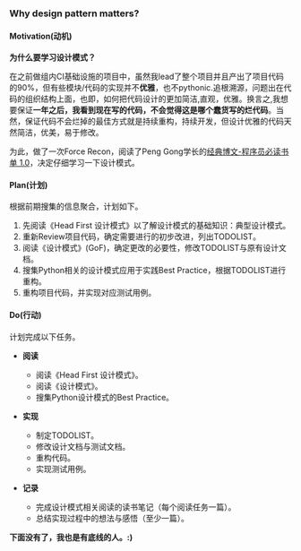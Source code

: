 ### **Why design pattern matters?**

#### **Motivation(动机)**

**为什么要学习设计模式？**

在之前做组内CI基础设施的项目中，虽然我lead了整个项目并且产出了项目代码的90%，但有些模块/代码的实现并不**优雅**，也不pythonic.追根溯源，问题出在代码的组织结构上面，也即，如何把代码设计的更加简洁,直观，优雅。换言之,我想要保证**一年之后，我看到现在写的代码，不会觉得这是哪个蠢货写的烂代码**。当然，保证代码不会烂掉的最佳方式就是持续重构，持续开发，但设计优雅的代码天然简洁，优美，易于修改。

为此，做了一次Force Recon，阅读了Peng Gong学长的[经典博文-程序员必读书单 1.0](http://lucida.me/blog/developer-reading-list/#programming_practice)，决定仔细学习一下设计模式。

#### **Plan(计划)**

根据前期搜集的信息聚合，计划如下。

1. 先阅读《Head First 设计模式》以了解设计模式的基础知识：典型设计模式。
2. 重新Review项目代码，确定需要进行的初步改进，列出TODOLIST。
3. 阅读《设计模式》(GoF)，确定更改的必要性，修改TODOLIST与原有设计文档。
4. 搜集Python相关的设计模式应用于实践Best Practice，根据TODOLIST进行重构。
5. 重构项目代码，并实现对应测试用例。

#### **Do(行动)**

计划完成以下任务。

* **阅读**
  - 阅读《Head First 设计模式》。
  - 阅读《设计模式》。
  - 搜集Python设计模式的Best Practice。

* **实现**
  - 制定TODOLIST。
  - 修改设计文档与测试文档。
  - 重构代码。
  - 实现测试用例。

* **记录**
  - 完成设计模式相关阅读的读书笔记（每个阅读任务一篇）。
  - 总结实现过程中的想法与感悟（至少一篇）。

**下面没有了，我也是有底线的人。:)**

